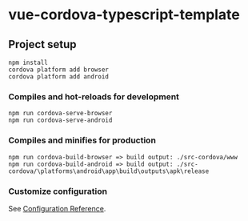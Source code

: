 # vue-cordova-typescript-template

## Project setup
```
npm install
cordova platform add browser
cordova platform add android
```

### Compiles and hot-reloads for development
```
npm run cordova-serve-browser
npm run cordova-serve-android
```

### Compiles and minifies for production
```
npm run cordova-build-browser => build output: ./src-cordova/www
npm run cordova-build-android => build output: ./src-cordova/\platforms\android\app\build\outputs\apk\release
```

### Customize configuration
See [Configuration Reference](https://cli.vuejs.org/config/).
